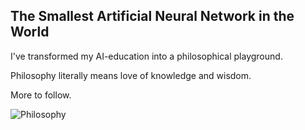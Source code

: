 ## The Smallest Artificial Neural Network in the World

I've transformed my AI-education into a philosophical playground.

Philosophy literally means love of knowledge and wisdom.

More to follow.

![Philosophy](https://github.com/user-attachments/assets/ab069cd2-d69c-47bd-b89c-0d994ce400bb)
